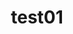 ---
license: mit
title: test01
sdk: gradio
emoji: 🏆
colorFrom: red
colorTo: blue
short_description: GenAI powered appp
---